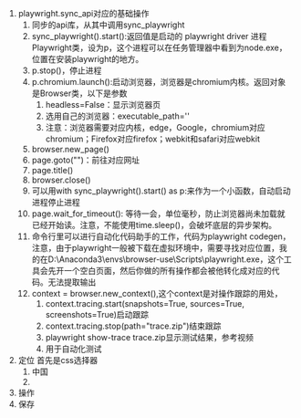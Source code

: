 1. playwright.sync_api对应的基础操作
    1. 同步的api库，从其中调用sync_playwright  
    2. sync_playwright().start():返回值是启动的 playwright driver 进程Playwright类，设为p，这个进程可以在任务管理器中看到为node.exe，位置在安装playwright的地方。
    3. p.stop()，停止进程
    4. p.chromium.launch():启动浏览器，浏览器是chromium内核。返回对象是Browser类，以下是参数
        1. headless=False：显示浏览器页
        2. 选用自己的浏览器：executable_path=''
        3. 注意：浏览器需要对应内核，edge，Google，chromium对应chromium；Firefox对应firefox；webkit和safari对应webkit
    5. browser.new_page()
    6. page.goto("")：前往对应网址
    7. page.title()
    8. browser.close()
    9. 可以用with sync_playwright().start() as p:来作为一个小函数，自动启动进程停止进程
    10. page.wait_for_timeout(): 等待一会，单位毫秒，防止浏览器尚未加载就已经开始读。注意，不能使用time.sleep()，会破坏底层的异步架构。
    11. 命令行里可以进行自动化代码助手的工作，代码为playwright codegen，注意，由于playwright一般被下载在虚拟环境中，需要寻找对应位置，我的在D:\Anaconda3\envs\browser-use\Scripts\playwright.exe，这个工具会先开一个空白页面，然后你做的所有操作都会被他转化成对应的代码。无法提取输出
    12. context = browser.new_context(),这个context是对操作跟踪的用处，
        1. context.tracing.start(snapshots=True, sources=True, screenshots=True)启动跟踪
        2. context.tracing.stop(path="trace.zip")结束跟踪
        3. playwright show-trace trace.zip显示测试结果，参考视频
        4. 用于自动化测试
2. 定位
    首先是css选择器
    1. 中国
    2. 
3. 操作
4. 保存